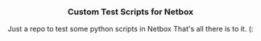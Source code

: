 <div align="center">
<h3 align="center">Custom Test Scripts for Netbox</h3>
  <p align="center">
    Just a repo to test some python scripts in Netbox
    That's all there is to it. (:
  </p>
</div>